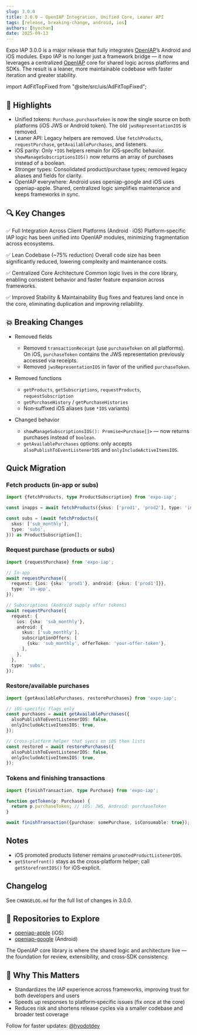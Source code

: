 ```yaml
---
slug: 3.0.0
title: 3.0.0 — OpenIAP Integration, Unified Core, Leaner API
tags: [release, breaking-change, android, ios]
authors: [hyochan]
date: 2025-09-13
---
```


Expo IAP 3.0.0 is a major release that fully integrates [OpenIAP](https://openiap.dev)’s Android and iOS modules. Expo IAP is no longer just a framework bridge — it now leverages a centralized [OpenIAP](https://openiap.dev) core for shared logic across platforms and SDKs. The result is a leaner, more maintainable codebase with faster iteration and greater stability.

<!-- truncate -->

import AdFitTopFixed from "@site/src/uis/AdFitTopFixed";

<AdFitTopFixed />

## 🚀 Highlights

- Unified tokens: `Purchase.purchaseToken` is now the single source on both platforms (iOS JWS or Android token). The old `jwsRepresentationIOS` is removed.
- Leaner API: Legacy helpers are removed. Use `fetchProducts`, `requestPurchase`, `getAvailablePurchases`, and listeners.
- iOS parity: Only `*IOS` helpers remain for iOS‑specific behavior. `showManageSubscriptionsIOS()` now returns an array of purchases instead of a boolean.
- Stronger types: Consolidated product/purchase types; removed legacy aliases and fields for clarity.
- OpenIAP everywhere: Android uses openiap-google and iOS uses openiap-apple. Shared, centralized logic simplifies maintenance and keeps frameworks in sync.

## 🔍 Key Changes

✅ Full Integration Across Client Platforms (Android · iOS) Platform‑specific IAP logic has been unified into OpenIAP modules, minimizing fragmentation across ecosystems.

✅ Lean Codebase (~75% reduction) Overall code size has been significantly reduced, lowering complexity and maintenance costs.

✅ Centralized Core Architecture Common logic lives in the core library, enabling consistent behavior and faster feature expansion across frameworks.

✅ Improved Stability & Maintainability Bug fixes and features land once in the core, eliminating duplication and improving reliability.

## 💥 Breaking Changes

- Removed fields

  - Removed `transactionReceipt` (use `purchaseToken` on all platforms). On iOS, `purchaseToken` contains the JWS representation previously accessed via receipts.
  - Removed `jwsRepresentationIOS` in favor of the unified `purchaseToken`.

- Removed functions

  - `getProducts`, `getSubscriptions`, `requestProducts`, `requestSubscription`
  - `getPurchaseHistory` / `getPurchaseHistories`
  - Non‑suffixed iOS aliases (use `*IOS` variants)

- Changed behavior
  - `showManageSubscriptionsIOS(): Promise<Purchase[]>` — now returns purchases instead of `boolean`.
  - `getAvailablePurchases` options: only accepts `alsoPublishToEventListenerIOS` and `onlyIncludeActiveItemsIOS`.

## Quick Migration

### Fetch products (in‑app or subs)

```ts
import {fetchProducts, type ProductSubscription} from 'expo-iap';

const inapps = await fetchProducts({skus: ['prod1', 'prod2'], type: 'in-app'});

const subs = (await fetchProducts({
  skus: ['sub_monthly'],
  type: 'subs',
})) as ProductSubscription[];
```

### Request purchase (products or subs)

```ts
import {requestPurchase} from 'expo-iap';

// In‑app
await requestPurchase({
  request: {ios: {sku: 'prod1'}, android: {skus: ['prod1']}},
  type: 'in-app',
});

// Subscriptions (Android supply offer tokens)
await requestPurchase({
  request: {
    ios: {sku: 'sub_monthly'},
    android: {
      skus: ['sub_monthly'],
      subscriptionOffers: [
        {sku: 'sub_monthly', offerToken: 'your-offer-token'},
      ],
    },
  },
  type: 'subs',
});
```

### Restore/available purchases

```ts
import {getAvailablePurchases, restorePurchases} from 'expo-iap';

// iOS‑specific flags only
const purchases = await getAvailablePurchases({
  alsoPublishToEventListenerIOS: false,
  onlyIncludeActiveItemsIOS: true,
});

// Cross‑platform helper that syncs on iOS then lists
const restored = await restorePurchases({
  alsoPublishToEventListenerIOS: false,
  onlyIncludeActiveItemsIOS: true,
});
```

### Tokens and finishing transactions

```ts
import {finishTransaction, type Purchase} from 'expo-iap';

function getToken(p: Purchase) {
  return p.purchaseToken; // iOS: JWS, Android: purchaseToken
}

await finishTransaction({purchase: somePurchase, isConsumable: true});
```

## Notes

- iOS promoted products listener remains `promotedProductListenerIOS`.
- `getStorefront()` stays as the cross‑platform helper; call `getStorefrontIOS()` for iOS‑explicit.

## Changelog

See `CHANGELOG.md` for the full list of changes in 3.0.0.

## 🔗 Repositories to Explore

- [openiap-apple](https://github.com/hyodotdev/openiap-apple) (iOS)
- [openiap-google](https://github.com/hyodotdev/openiap-google) (Android)

The OpenIAP core library is where the shared logic and architecture live — the foundation for review, extensibility, and cross‑SDK consistency.

## 🌟 Why This Matters

- Standardizes the IAP experience across frameworks, improving trust for both developers and users
- Speeds up responses to platform‑specific issues (fix once at the core)
- Reduces risk and shortens release cycles via a smaller codebase and broader test coverage

Follow for faster updates: [@hyodotdev](https://x.com/hyodotdev)
